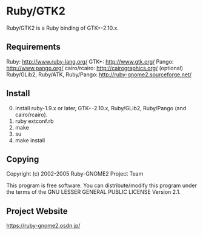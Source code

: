 Ruby/GTK2
=========
Ruby/GTK2 is a Ruby binding of GTK+-2.10.x.

Requirements
------------
   Ruby: http://www.ruby-lang.org/
   GTK+: http://www.gtk.org/
   Pango: http://www.pango.org/
   cairo/rcairo: http://cairographics.org/ (optional)
   Ruby/GLib2, Ruby/ATK, Ruby/Pango: http://ruby-gnome2.sourceforge.net/

Install
-------
   0. install ruby-1.9.x or later, GTK+-2.10.x, Ruby/GLib2, Ruby/Pango
      (and cairo/rcairo).
   1. ruby extconf.rb
   2. make
   3. su
   4. make install

Copying
-------
   Copyright (c) 2002-2005 Ruby-GNOME2 Project Team

   This program is free software.
   You can distribute/modify this program under the terms of
   the GNU LESSER GENERAL PUBLIC LICENSE Version 2.1.

Project Website
---------------
   https://ruby-gnome2.osdn.jp/
